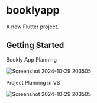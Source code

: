 # booklyapp

A new Flutter project.

## Getting Started
Bookly App Planning

![Screenshot 2024-10-29 203505](https://github.com/user-attachments/assets/bd2617de-618f-4b48-98d2-ee14b043d107)

Project Planning in VS 

![Screenshot 2024-10-29 203505](https://github.com/user-attachments/assets/2df6f4b4-8a65-4863-801c-6914d3373189)
